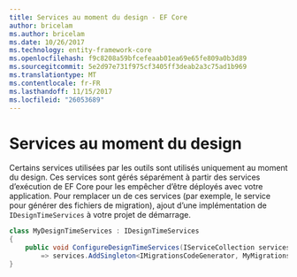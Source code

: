 ```yaml
---
title: Services au moment du design - EF Core
author: bricelam
ms.author: bricelam
ms.date: 10/26/2017
ms.technology: entity-framework-core
ms.openlocfilehash: f9c8208a59bfcefeaab01ea69e65fe809a0b3d89
ms.sourcegitcommit: 5e2d97e731f975cf3405ff3deab2a3c75ad1b969
ms.translationtype: MT
ms.contentlocale: fr-FR
ms.lasthandoff: 11/15/2017
ms.locfileid: "26053689"
---
```

<a name="design-time-services"></a>Services au moment du design
====================
Certains services utilisées par les outils sont utilisés uniquement au moment du design. Ces services sont gérés séparément à partir des services d’exécution de EF Core pour les empêcher d’être déployés avec votre application. Pour remplacer un de ces services (par exemple, le service pour générer des fichiers de migration), ajout d’une implémentation de `IDesignTimeServices` à votre projet de démarrage.

``` csharp
class MyDesignTimeServices : IDesignTimeServices
{
    public void ConfigureDesignTimeServices(IServiceCollection services)
        => services.AddSingleton<IMigrationsCodeGenerator, MyMigrationsCodeGenerator>()
}
```
